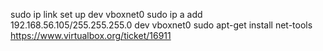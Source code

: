sudo ip link set up dev vboxnet0
sudo ip a add 192.168.56.105/255.255.255.0 dev vboxnet0
sudo apt-get install net-tools  
https://www.virtualbox.org/ticket/16911